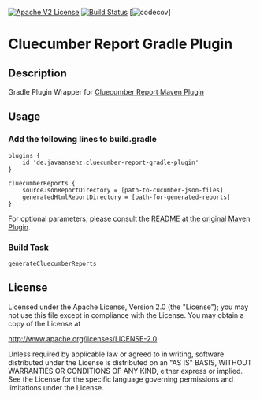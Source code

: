 [![Apache V2 License](http://img.shields.io/badge/license-Apache%20V2-blue.svg)](http://www.apache.org/licenses/LICENSE-2.0)
[![Build Status](https://travis-ci.org/JavaanseHZ/cluecumber-report-gradle-plugin.svg?branch=master)](https://travis-ci.org/JavaanseHZ/cluecumber-report-gradle-plugin)
[![codecov](https://codecov.io/gh/JavaanseHZ/cluecumber-report-gradle-plugin/branch/master/graph/badge.svg)]
# Cluecumber Report Gradle Plugin
## Description
Gradle Plugin Wrapper for [Cluecumber Report Maven Plugin](https://github.com/trivago/cluecumber-report-plugin)

## Usage

### Add the following lines to build.gradle

```
plugins {
    id 'de.javaansehz.cluecumber-report-gradle-plugin'
}

cluecumberReports {
    sourceJsonReportDirectory = [path-to-cucumber-json-files]
    generatedHtmlReportDirectory = [path-for-generated-reports]
}
```
For optional parameters, please consult the [README at the original Maven Plugin](https://github.com/trivago/cluecumber-report-plugin/blob/master/README.md#optional-configuration-parameters).

### Build Task
```
generateCluecumberReports
```

## License

Licensed under the Apache License, Version 2.0 (the "License"); you may not use this file except in compliance with the License. You may obtain a copy of the License at

http://www.apache.org/licenses/LICENSE-2.0

Unless required by applicable law or agreed to in writing, software distributed under the License is distributed on an "AS IS" BASIS, WITHOUT WARRANTIES OR CONDITIONS OF ANY KIND, either express or implied. See the License for the specific language governing permissions and limitations under the License.
